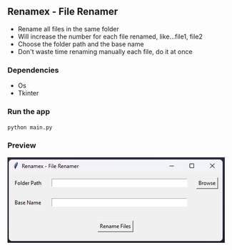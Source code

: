 ## Renamex - File Renamer
- Rename all files in the same folder
- Will increase the number for each file renamed, like...file1, file2
- Choose the folder path and the base name
- Don't waste time renaming manually each file, do it at once

### Dependencies
- Os
- Tkinter

### Run the app
`python main.py`

### Preview
![](print.png)


